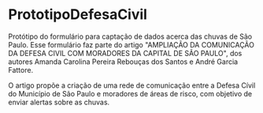 # PrototipoDefesaCivil
Protótipo do formulário para captação de dados acerca das chuvas de São Paulo.
Esse formulário faz parte do artigo "AMPLIAÇÃO DA COMUNICAÇÃO DA DEFESA CIVIL COM MORADORES DA CAPITAL DE SÃO PAULO", dos autores Amanda Carolina Pereira Rebouças dos Santos e André Garcia Fattore.

O artigo propõe a criação de uma rede de comunicação entre a Defesa Cívil do Município de São Paulo e moradores de áreas de risco, com objetivo de enviar alertas sobre as chuvas.
